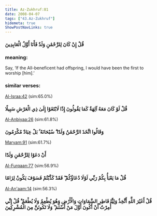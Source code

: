 ```yaml
---
title: Az-Zukhruf:81
date: 2008-04-07
tags: ["43.Az-Zukhruf"]
hidemeta: true 
ShowPostNavLinks: true 
---
```

### قُلْ إِنْ كَانَ لِلرَّحْمَٰنِ وَلَدٌ فَأَنَا أَوَّلُ الْعَابِدِينَ
### meaning: 
Say, ‘If the All-beneficent had offspring, I would have been the first to worship [him].’
### similar verses: 

[Al-Israa:42](/17/42) (sim:65.0%)

### قُلْ لَوْ كَانَ مَعَهُ آلِهَةٌ كَمَا يَقُولُونَ إِذًا لَابْتَغَوْا إِلَىٰ ذِي الْعَرْشِ سَبِيلًا

[Al-Anbiyaa:26](/21/26) (sim:61.8%)

### وَقَالُوا اتَّخَذَ الرَّحْمَٰنُ وَلَدًا ۗ سُبْحَانَهُ ۚ بَلْ عِبَادٌ مُكْرَمُونَ

[Maryam:91](/19/91) (sim:61.7%)

### أَنْ دَعَوْا لِلرَّحْمَٰنِ وَلَدًا

[Al-Furqaan:77](/25/77) (sim:56.9%)

### قُلْ مَا يَعْبَأُ بِكُمْ رَبِّي لَوْلَا دُعَاؤُكُمْ ۖ فَقَدْ كَذَّبْتُمْ فَسَوْفَ يَكُونُ لِزَامًا

[Al-An'aam:14](/6/14) (sim:56.3%)

### قُلْ أَغَيْرَ اللَّهِ أَتَّخِذُ وَلِيًّا فَاطِرِ السَّمَاوَاتِ وَالْأَرْضِ وَهُوَ يُطْعِمُ وَلَا يُطْعَمُ ۗ قُلْ إِنِّي أُمِرْتُ أَنْ أَكُونَ أَوَّلَ مَنْ أَسْلَمَ ۖ وَلَا تَكُونَنَّ مِنَ الْمُشْرِكِينَ
